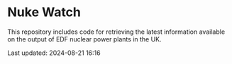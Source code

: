 # Nuke Watch

This repository includes code for retrieving the latest information available on the output of EDF nuclear power plants in the UK.

Last updated: 2024-08-21 16:16